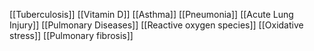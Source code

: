 [[Tuberculosis]]
[[Vitamin D]]
[[Asthma]]
[[Pneumonia]]
[[Acute Lung Injury]]
[[Pulmonary Diseases]]
[[Reactive oxygen species]]
[[Oxidative stress]]
[[Pulmonary fibrosis]]
